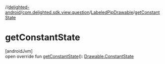 //[delighted-android](../../../index.md)/[com.delighted.sdk.view.question](../index.md)/[LabeledPipDrawable](index.md)/[getConstantState](get-constant-state.md)

# getConstantState

[androidJvm]\
open override fun [getConstantState](get-constant-state.md)(): [Drawable.ConstantState](https://developer.android.com/reference/kotlin/android/graphics/drawable/Drawable.ConstantState.html)
